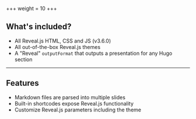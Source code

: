 +++
weight = 10
+++

## What's included?

- All Reveal.js HTML, CSS and JS (v3.6.0)
- All out-of-the-box Reveal.js themes
- A "Reveal" `outputFormat` that outputs a presentation for any Hugo section

---

## Features

- Markdown files are parsed into multiple slides
- Built-in shortcodes expose Reveal.js functionality
- Customize Reveal.js parameters including the theme
